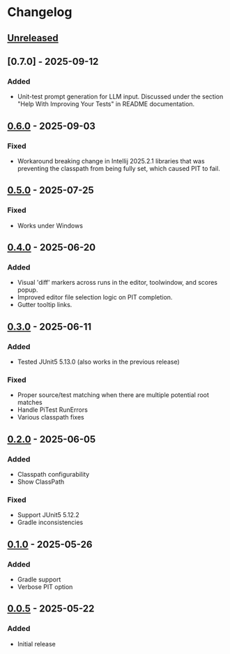 # Changelog

## [Unreleased]

## [0.7.0] - 2025-09-12

### Added
- Unit-test prompt generation for LLM input. Discussed under the section "Help With Improving Your Tests" in README documentation.

## [0.6.0] - 2025-09-03

### Fixed

- Workaround breaking change in Intellij 2025.2.1 libraries that was preventing the classpath from being fully set, which caused PIT to fail.

## [0.5.0] - 2025-07-25

### Fixed

- Works under Windows

## [0.4.0] - 2025-06-20

### Added

- Visual 'diff' markers across runs in the editor, toolwindow, and scores popup.
- Improved editor file selection logic on PIT completion.
- Gutter tooltip links.

## [0.3.0] - 2025-06-11

### Added

- Tested JUnit5 5.13.0 (also works in the previous release)

### Fixed

- Proper source/test matching when there are multiple potential root matches
- Handle PiTest RunErrors
- Various classpath fixes

## [0.2.0] - 2025-06-05

### Added

- Classpath configurability
- Show ClassPath

### Fixed

- Support JUnit5 5.12.2
- Gradle inconsistencies

## [0.1.0] - 2025-05-26

### Added

- Gradle support
- Verbose PIT option

## [0.0.5] - 2025-05-22

### Added

- Initial release

[Unreleased]: https://github.com/bmccar/pitest-idea/compare/v0.6.0...HEAD
[0.6.0]: https://github.com/bmccar/pitest-idea/compare/v0.5.0...v0.6.0
[0.5.0]: https://github.com/bmccar/pitest-idea/compare/v0.4.0...v0.5.0
[0.4.0]: https://github.com/bmccar/pitest-idea/compare/v0.3.0...v0.4.0
[0.3.0]: https://github.com/bmccar/pitest-idea/compare/v0.2.0...v0.3.0
[0.2.0]: https://github.com/bmccar/pitest-idea/compare/v0.1.0...v0.2.0
[0.1.0]: https://github.com/bmccar/pitest-idea/compare/v0.0.5...v0.1.0
[0.0.5]: https://github.com/bmccar/pitest-idea/commits/v0.0.5
